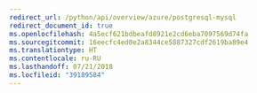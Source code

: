 ```yaml
---
redirect_url: /python/api/overview/azure/postgresql-mysql
redirect_document_id: true
ms.openlocfilehash: 4a5ecf621bdbeafd8921e2cd6eba7097569d74fa
ms.sourcegitcommit: 16eecfc4ed0e2a8344ce5887327cdf2619ba89e4
ms.translationtype: HT
ms.contentlocale: ru-RU
ms.lasthandoff: 07/21/2018
ms.locfileid: "39189584"
---
```

